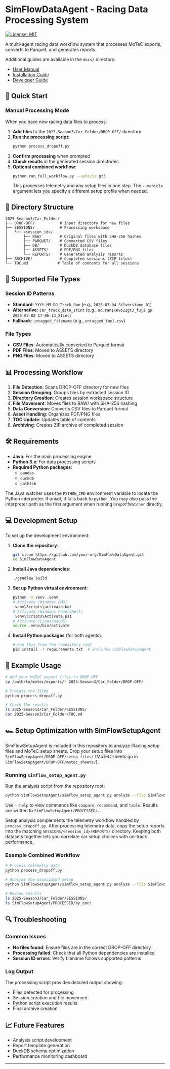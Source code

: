 # SimFlowDataAgent - Racing Data Processing System
[![License: MIT](https://img.shields.io/badge/License-MIT-yellow.svg)](https://opensource.org/licenses/MIT)

A multi-agent racing data workflow system that processes MoTeC exports, converts to Parquet, and generates reports.

Additional guides are available in the `docs/` directory:
- [User Manual](docs/USER_MANUAL.md)
- [Installation Guide](docs/INSTALLATION.md)
- [Developer Guide](docs/DEVELOPER_GUIDE.md)

## 🚀 Quick Start

### Manual Processing Mode

When you have new racing data files to process:

1. **Add files** to the `2025-Season3/Car_Folder/DROP-OFF/` directory
2. **Run the processing script**:
   ```bash
   python process_dropoff.py
   ```
3. **Confirm processing** when prompted
4. **Check results** in the generated session directories
5. **Optional combined workflow**:
   ```bash
   python run_full_workflow.py --vehicle gt3
   ```
   This processes telemetry and any setup files in one step. The `--vehicle`
   argument lets you specify a different setup profile when needed.

## 📁 Directory Structure

```
2025-Season3/Car_Folder/
├── DROP-OFF/           # Input directory for new files
├── SESSIONS/           # Processing workspace
│   └── <session_id>/
│       ├── RAW/        # Original files with SHA-256 hashes
│       ├── PARQUET/    # Converted CSV files
│       ├── DB/         # DuckDB database files
│       ├── ASSETS/     # PDF/PNG files
│       └── REPORTS/    # Generated analysis reports
├── ARCHIVE/            # Completed sessions (ZIP files)
└── TOC.md             # Table of contents for all sessions
```

## 🔧 Supported File Types

### Session ID Patterns
- **Standard**: `YYYY-MM-DD_Track_Run` (e.g., `2025-07-04_Silverstone_01`)
- **Alternative**: `car_track_date_stint` (e.g., `acuransxevo22gt3_fuji gp 2025-07-02 17-06-13_Stint`)
- **Fallback**: `untagged_filename` (e.g., `untagged_fuel.csv`)

### File Types
- **CSV Files**: Automatically converted to Parquet format
- **PDF Files**: Moved to ASSETS directory
- **PNG Files**: Moved to ASSETS directory

## 📊 Processing Workflow

1. **File Detection**: Scans DROP-OFF directory for new files
2. **Session Grouping**: Groups files by extracted session ID
3. **Directory Creation**: Creates session workspace structure
4. **File Movement**: Moves files to RAW/ with SHA-256 hashing
5. **Data Conversion**: Converts CSV files to Parquet format
6. **Asset Handling**: Organizes PDF/PNG files
7. **TOC Update**: Updates table of contents
8. **Archiving**: Creates ZIP archive of completed session

## 🛠️ Requirements

- **Java**: For the main processing engine
- **Python 3.x**: For data processing scripts
- **Required Python packages**:
  - `pandas`
  - `duckdb`
  - `pathlib`

The Java watcher uses the `PYTHON_CMD` environment variable to locate the
Python interpreter. If unset, it falls back to `python`. You may also pass the
interpreter path as the first argument when running `DropOffWatcher` directly.

## 💻 Development Setup

To set up the development environment:

1.  **Clone the repository**:
    ```bash
    git clone https://github.com/your-org/SimFlowDataAgent.git
    cd SimFlowDataAgent
    ```
2.  **Install Java dependencies**:
    ```bash
    ./gradlew build
    ```
3.  **Set up Python virtual environment**:
    ```bash
    python -m venv .venv
    # Activate (Windows CMD)
    .venv\Scripts\activate.bat
    # Activate (Windows PowerShell)
    .venv\Scripts\Activate.ps1
    # Activate (Linux/macOS)
    source .venv/bin/activate
    ```
4.  **Install Python packages** (for both agents):
    ```bash
    # Run this from the repository root
    pip install -r requirements.txt  # includes SimFlowSetupAgent
    ```

## 📝 Example Usage

```bash
# Add your MoTeC export files to DROP-OFF
cp /path/to/motec/exports/* 2025-Season3/Car_Folder/DROP-OFF/

# Process the files
python process_dropoff.py

# Check the results
ls 2025-Season3/Car_Folder/SESSIONS/
cat 2025-Season3/Car_Folder/TOC.md
```

## 🏎️ Setup Optimization with SimFlowSetupAgent

SimFlowSetupAgent is included in this repository to analyze iRacing setup files
and MoTeC setup sheets. Drop your setup files into
`SimFlowSetupAgent/DROP-OFF/setup_files/` (MoTeC sheets go in
`SimFlowSetupAgent/DROP-OFF/motec_sheets/`).

### Running `simflow_setup_agent.py`

Run the analysis script from the repository root:

```bash
python SimFlowSetupAgent/simflow_setup_agent.py analyze --file SimFlowSetupAgent/DROP-OFF/setup_files/MySetup.htm --vehicle gt3 --session sprint
```

Use `--help` to view commands like `compare`, `recommend`, and `table`. Results
are written to `SimFlowSetupAgent/PROCESSED/`.

Setup analysis complements the telemetry workflow handled by `process_dropoff.py`.
After processing telemetry data, copy the setup reports into the matching
`SESSIONS/<session_id>/REPORTS/` directory. Keeping both datasets together lets
you correlate car setup choices with on-track performance.

### Example Combined Workflow

```bash
# Process telemetry data
python process_dropoff.py

# Analyze the associated setup
python SimFlowSetupAgent/simflow_setup_agent.py analyze --file SimFlowSetupAgent/DROP-OFF/setup_files/MySetup.htm --vehicle gt3 --session sprint

# Review results
ls 2025-Season3/Car_Folder/SESSIONS/
ls SimFlowSetupAgent/PROCESSED/by_car/
```

## 🔍 Troubleshooting

### Common Issues
- **No files found**: Ensure files are in the correct DROP-OFF directory
- **Processing failed**: Check that all Python dependencies are installed
- **Session ID errors**: Verify filename follows supported patterns

### Log Output
The processing script provides detailed output showing:
- Files detected for processing
- Session creation and file movement
- Python script execution results
- Final archive creation

## 📈 Future Features

- Analysis script development
- Report template generation
- DuckDB schema optimization
- Performance monitoring dashboard

---

